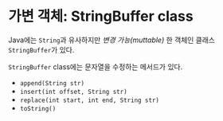 # 가변 객체: StringBuffer class

Java에는 `String`과 유사하지만 *변경 가능(muttable)* 한 객체인 클래스 `StringBuffer`가 있다.

`StringBuffer` class에는 문자열을 수정하는 메서드가 있다.

- `append(String str)`
- `insert(int offset, String str)`
- `replace(int start, int end, String str)`
- `toString()`